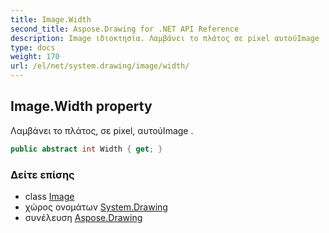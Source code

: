 ```yaml
---
title: Image.Width
second_title: Aspose.Drawing for .NET API Reference
description: Image ιδιοκτησία. Λαμβάνει το πλάτος σε pixel αυτούImage .
type: docs
weight: 170
url: /el/net/system.drawing/image/width/
---
```

## Image.Width property

Λαμβάνει το πλάτος, σε pixel, αυτούImage .

```csharp
public abstract int Width { get; }
```

### Δείτε επίσης

* class [Image](../)
* χώρος ονομάτων [System.Drawing](../../image/)
* συνέλευση [Aspose.Drawing](../../../)


